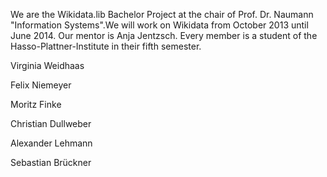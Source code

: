 We are the Wikidata.lib Bachelor Project at the chair of Prof. Dr. Naumann "Information Systems".We will work on Wikidata from October 2013 until June 2014. Our mentor is Anja Jentzsch.
Every member is a student of the Hasso-Plattner-Institute in  their fifth semester.

Virginia Weidhaas

Felix Niemeyer

Moritz Finke

Christian Dullweber

Alexander Lehmann

Sebastian Brückner
